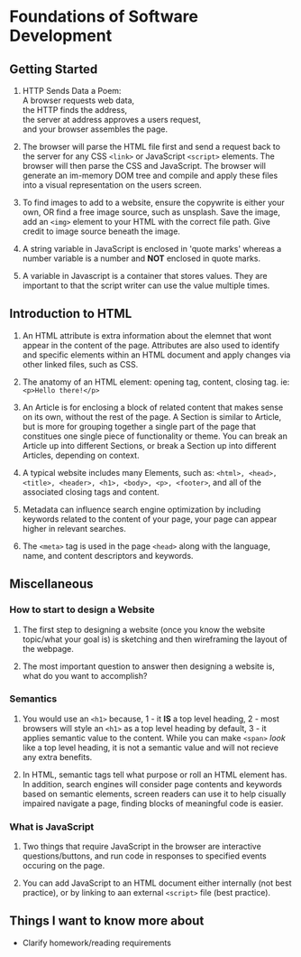 # Foundations of Software Development

## Getting Started  

1. HTTP Sends Data a Poem:  
A browser requests web data,  
the HTTP finds the address,  
the server at address approves a users request,  
and your browser assembles the page.  

2. The browser will parse the HTML file first and send a request back to the server for any CSS `<link>` or JavaScript `<script>` elements. The browser will then parse the CSS and JavaScript. The browser will generate an im-memory DOM tree and compile and apply these files into a visual representation on the users screen.  

3. To find images to add to a website, ensure the copywrite is either your own, OR find a free image source, such as unsplash. Save the image, add an `<img>` element to your HTML with the correct file path. Give credit to image source beneath the image.  

4. A string variable in JavaScript is enclosed in 'quote marks' whereas a number variable is a number and **NOT** enclosed in quote marks.  

5. A variable in Javascript is a container that stores values. They are important to that the script writer can use the value multiple times.  

## Introduction to HTML  

1. An HTML attribute is extra information about the elemnet that wont appear in the content of the page. Attributes are also used to identify and specific elements within an HTML document and apply changes via other linked files, such as CSS.  

2. The anatomy of an HTML element: opening tag, content, closing tag. ie: `<p>Hello there!</p>`

3. An Article is for enclosing a block of related content that makes sense on its own, without the rest of the page. A Section is similar to Article, but is more for grouping together a single part of the page that constitues one single piece of functionality or theme. You can break an Article up into different Sections, or break a Section up into different Articles, depending on context.  

4. A typical website includes many Elements, such as: `<html>, <head>, <title>, <header>, <h1>, <body>, <p>, <footer>`, and all of the associated closing tags and content.  

5. Metadata can influence search engine optimization by including keywords related to the content of your page, your page can appear higher in relevant searches.  

6. The `<meta>` tag is used in the page `<head>` along with the language, name, and content descriptors and keywords.  

## Miscellaneous  

### How to start to design a Website  

1. The first step to designing a website (once you know the website topic/what your goal is) is sketching and then wireframing the layout of the webpage.  

2. The most important question to answer then designing a website is, what do you want to accomplish?  

### Semantics  

1. You would use an `<h1>` because, 1 - it **IS** a top level heading, 2 - most browsers will style an `<h1>` as a top level heading by default, 3 - it applies semantic value to the content.  While you can make `<span>` *look* like a top level heading, it is not a semantic value and will not recieve any extra benefits.

2. In HTML, semantic tags tell what purpose or roll an HTML element has. In addition, search engines will consider page contents and keywords based on semantic elements, screen readers can use it to help cisually impaired navigate a page, finding blocks of meaningful code is easier.  

### What is JavaScript  

1. Two things that require JavaScript in the browser are interactive questions/buttons, and run code in responses to specified events occuring on the page.  

2. You can add JavaScript to an HTML document either internally (not best practice), or by linking to aan external `<script>` file (best practice).  

## Things I want to know more about

- Clarify homework/reading requirements  

